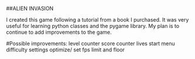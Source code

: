 ##ALIEN INVASION

I created this game following a tutorial from a book I purchased. It was very useful for learning python classes and the pygame library. My plan is to continue to add improvements to the game.

#Possible improvements:
level counter
score counter
lives
start menu
difficulty settings
optimize/ set fps limit and floor
